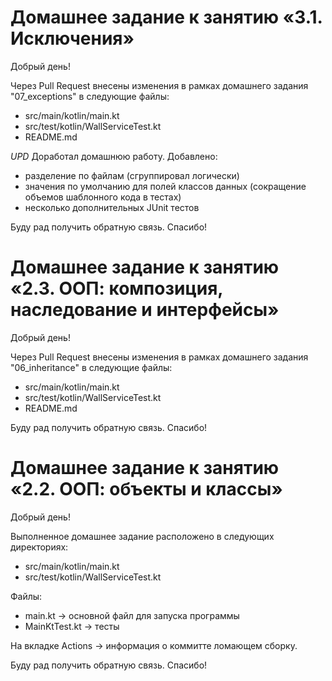 # Домашнее задание к занятию «3.1. Исключения»

Добрый день! 

Через Pull Request внесены изменения в рамках домашнего задания "07_exceptions" в следующие файлы:
* src/main/kotlin/main.kt
* src/test/kotlin/WallServiceTest.kt
* README.md

*UPD*
Доработал домашнюю работу. Добавлено: 
* разделение по файлам (сгруппировал логически)
* значения по умолчанию для полей классов данных (сокращение объемов шаблонного кода в тестах)
* несколько дополнительных JUnit тестов

Буду рад получить обратную связь. Спасибо!


# Домашнее задание к занятию «2.3. ООП: композиция, наследование и интерфейсы»

Добрый день! 

Через Pull Request внесены изменения в рамках домашнего задания "06_inheritance" в следующие файлы:
* src/main/kotlin/main.kt
* src/test/kotlin/WallServiceTest.kt
* README.md

Буду рад получить обратную связь. Спасибо!


# Домашнее задание к занятию «2.2. ООП: объекты и классы»

Добрый день!

Выполненное домашнее задание расположено в следующих директориях:
* src/main/kotlin/main.kt
* src/test/kotlin/WallServiceTest.kt

Файлы:
* main.kt -> основной файл для запуска программы
* MainKtTest.kt -> тесты

На вкладке Actions -> информация о коммитте ломающем сборку.

Буду рад получить обратную связь. Спасибо!
